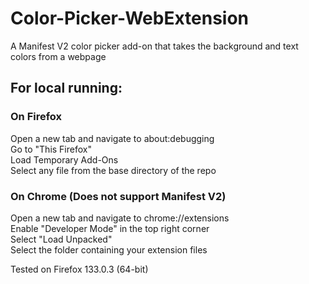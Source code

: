 # Color-Picker-WebExtension
A Manifest V2 color picker add-on that takes the background and text colors from a webpage

## For local running:
### On Firefox
  Open a new tab and navigate to about:debugging\
  Go to "This Firefox"\
  Load Temporary Add-Ons\
  Select any file from the base directory of the repo
### On Chrome (Does not support Manifest V2)
  Open a new tab and navigate to chrome://extensions \
  Enable "Developer Mode" in the top right corner\
  Select "Load Unpacked"\
  Select the folder containing your extension files

Tested on Firefox 133.0.3 (64-bit)

